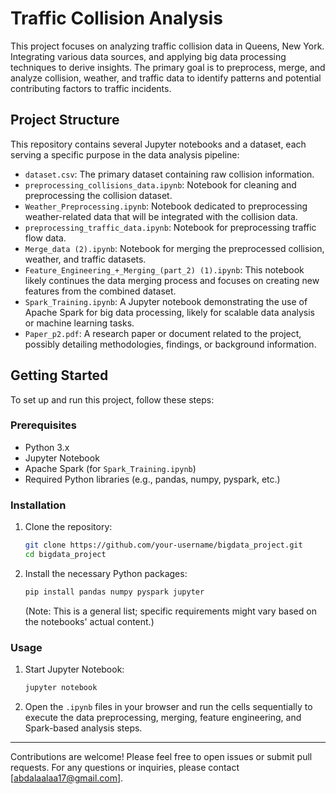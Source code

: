 # Traffic Collision Analysis

This project focuses on analyzing traffic collision data in Queens, New York. Integrating various data sources, and applying big data processing techniques to derive insights. The primary goal is to preprocess, merge, and analyze collision, weather, and traffic data to identify patterns and potential contributing factors to traffic incidents.

## Project Structure

This repository contains several Jupyter notebooks and a dataset, each serving a specific purpose in the data analysis pipeline:

*   `dataset.csv`: The primary dataset containing raw collision information.
*   `preprocessing_collisions_data.ipynb`: Notebook for cleaning and preprocessing the collision dataset.
*   `Weather_Preprocessing.ipynb`: Notebook dedicated to preprocessing weather-related data that will be integrated with the collision data.
*   `preprocessing_traffic_data.ipynb`: Notebook for preprocessing traffic flow data.
*   `Merge_data (2).ipynb`: Notebook for merging the preprocessed collision, weather, and traffic datasets.
*   `Feature_Engineering_+_Merging_(part_2) (1).ipynb`: This notebook likely continues the data merging process and focuses on creating new features from the combined dataset.
*   `Spark_Training.ipynb`: A Jupyter notebook demonstrating the use of Apache Spark for big data processing, likely for scalable data analysis or machine learning tasks.
*   `Paper_p2.pdf`: A research paper or document related to the project, possibly detailing methodologies, findings, or background information.

## Getting Started

To set up and run this project, follow these steps:

### Prerequisites

*   Python 3.x
*   Jupyter Notebook
*   Apache Spark (for `Spark_Training.ipynb`)
*   Required Python libraries (e.g., pandas, numpy, pyspark, etc.)

### Installation

1.  Clone the repository:

    ```bash
    git clone https://github.com/your-username/bigdata_project.git
    cd bigdata_project
    ```

2.  Install the necessary Python packages:

    ```bash
    pip install pandas numpy pyspark jupyter
    ```
    (Note: This is a general list; specific requirements might vary based on the notebooks' actual content.)

### Usage

1.  Start Jupyter Notebook:

    ```bash
    jupyter notebook
    ```

2.  Open the `.ipynb` files in your browser and run the cells sequentially to execute the data preprocessing, merging, feature engineering, and Spark-based analysis steps.
---------------------------------------------------------------------------------------------
Contributions are welcome! Please feel free to open issues or submit pull requests.
For any questions or inquiries, please contact [abdalaalaa17@gmail.com].



